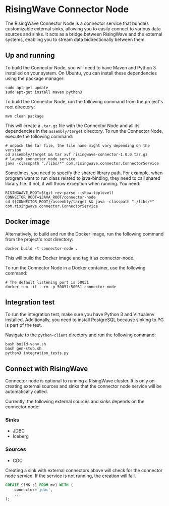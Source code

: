 # RisingWave Connector Node

The RisingWave Connector Node is a connector service that bundles customizable external sinks, allowing you to easily connect to various data sources and sinks. It acts as a bridge between RisingWave and the external systems, enabling you to stream data bidirectionally between them.

## Up and running

To build the Connector Node, you will need to have Maven and Python 3 installed on your system. On Ubuntu, you can install these dependencies using the package manager:

```
sudo apt-get update
sudo apt-get install maven python3
```
To build the Connector Node, run the following command from the project's root directory:

```
mvn clean package
```

This will create a `.tar.gz` file with the Connector Node and all its dependencies in the `assembly/target` directory. To run the Connector Node, execute the following command:

```
# unpack the tar file, the file name might vary depending on the version
cd assembly/target && tar xvf risingwave-connector-1.0.0.tar.gz 
# launch connector node service
java -classpath "./libs/*" com.risingwave.connector.ConnectorService
```

Sometimes, you need to specify the shared library path. For example, when program want to run class related to java-binding, they need to call shared library file. If not, it will throw exception when running. You need:

```
RISINGWAVE_ROOT=$(git rev-parse --show-toplevel)
CONNECTOR_ROOT=$JAVA_ROOT/connector-node
cd ${CONNECTOR_ROOT}/assembly/target && java -classpath "./libs/*" com.risingwave.connector.ConnectorService
```

## Docker image
Alternatively, to build and run the Docker image, run the following command from the project's root directory:

```
docker build -t connector-node .
```

This will build the Docker image and tag it as connector-node.

To run the Connector Node in a Docker container, use the following command:

```
# The default listening port is 50051
docker run -it --rm -p 50051:50051 connector-node
```

## Integration test

To run the integration test, make sure you have Python 3 and Virtualenv installed. Additionally, you need to install PostgreSQL because sinking to PG is part of the test.

Navigate to the `python-client` directory and run the following command:

```
bash build-venv.sh
bash gen-stub.sh
python3 integration_tests.py
```

## Connect with RisingWave

Connector node is optional to running a RisingWave cluster. It is only on creating external sources and sinks that the connector node service will be automatically called.

Currently, the following external sources and sinks depends on the connector node:

### Sinks
- JDBC
- Iceberg

### Sources
- CDC

Creating a sink with external connectors above will check for the connector node service. If the service is not running, the creation will fail. 

```sql
CREATE SINK s1 FROM mv1 WITH (
    connector='jdbc',
    ...
);
```
